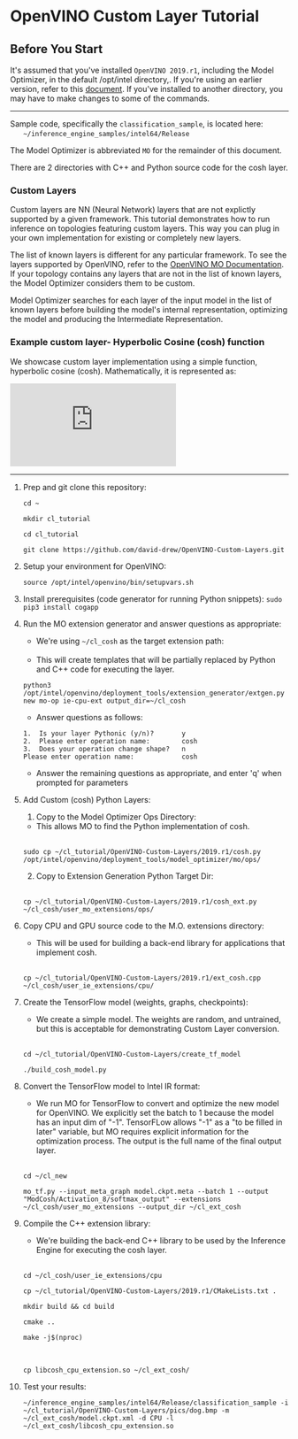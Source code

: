 # OpenVINO Custom Layer Tutorial

## Before You Start
It's assumed that you've installed `OpenVINO 2019.r1`, including the Model Optimizer, in the default /opt/intel directory,.  If you're using an earlier version, refer to this [document](./README.md).  If you've installed to another directory, you may have to make changes to some of the commands.

---

Sample code, specifically the `classification_sample`, is located here:<br>
&nbsp;&nbsp;&nbsp;&nbsp;&nbsp;&nbsp;`~/inference_engine_samples/intel64/Release`<br>

The Model Optimizer is abbreviated `MO` for the remainder of this document.

There are 2 directories with C++ and Python source code for the cosh layer. 

### Custom Layers
Custom layers are NN (Neural Network) layers that are not explictly supported by a given framework.  This tutorial demonstrates how to run inference on topologies featuring custom layers. This way you can plug in your own implementation for existing or completely new layers.

The list of known layers is different for any particular framework. To see the layers supported by OpenVINO, refer to the [OpenVINO MO Documentation](https://software.intel.com/en-us/articles/OpenVINO-ModelOptimizer#intermediate-representation-notation-catalog).  If your topology contains any layers that are not in the list of known layers, the Model Optimizer considers them to be custom.

Model Optimizer searches for each layer of the input model in the list of known layers before building the model's internal representation, optimizing the model and producing the Intermediate Representation.

### Example custom layer- Hyperbolic Cosine (cosh) function 
We showcase custom layer implementation using a simple function, hyperbolic cosine (cosh). Mathematically, it is represented as:

![](https://latex.codecogs.com/gif.latex?cosh%28x%29%3D%5Cfrac%7Be%5E%7Bx%7D&plus;e%5E%7B-x%7D%7D%7B2%7D)


---

1. Prep and git clone this repository:<br>
    ```
    cd ~
    ```
    ```
    mkdir cl_tutorial
    ```
    ```
    cd cl_tutorial
    ```
    ```
    git clone https://github.com/david-drew/OpenVINO-Custom-Layers.git
    ```

2. Setup your environment for OpenVINO:<br>
    ```
    source /opt/intel/openvino/bin/setupvars.sh 
    ```

3. Install prerequisites (code generator for running Python snippets):
    `sudo pip3 install cogapp`

4. Run the MO extension generator and answer questions as appropriate: 
    * We're using `~/cl_cosh` as the target extension path:<br><br>
    * This will create templates that will be partially replaced by Python and C++ code for executing the layer.
    ```
    python3 /opt/intel/openvino/deployment_tools/extension_generator/extgen.py new mo-op ie-cpu-ext output_dir=~/cl_cosh
    ```
    * Answer questions as follows:
    ```
    1.  Is your layer Pythonic (y/n)?       y
    2.  Please enter operation name:        cosh
    3.  Does your operation change shape?   n
    Please enter operation name:            cosh
    ```
    * Answer the remaining questions as appropriate, and enter 'q' when prompted for parameters<br>


5. Add Custom (cosh) Python Layers:
    1. Copy to the Model Optimizer Ops Directory:<br>
    * This allows MO to find the Python implementation of cosh.<br><br>
    ```
    sudo cp ~/cl_tutorial/OpenVINO-Custom-Layers/2019.r1/cosh.py /opt/intel/openvino/deployment_tools/model_optimizer/mo/ops/
    ```

    2. Copy to Extension Generation Python Target Dir:<br><br>
    ```
    cp ~/cl_tutorial/OpenVINO-Custom-Layers/2019.r1/cosh_ext.py ~/cl_cosh/user_mo_extensions/ops/
    ```

6. Copy CPU and GPU source code to the M.O. extensions directory:<br>
    * This will be used for building a back-end library for applications that implement cosh.<br><br>
    ```
    cp ~/cl_tutorial/OpenVINO-Custom-Layers/2019.r1/ext_cosh.cpp ~/cl_cosh/user_ie_extensions/cpu/
    ```

7. Create the TensorFlow model (weights, graphs, checkpoints):<br>
    * We create a simple model.  The weights are random, and untrained, but this is acceptable for demonstrating Custom Layer conversion.<br><br>
    ```
    cd ~/cl_tutorial/OpenVINO-Custom-Layers/create_tf_model
    ```
    ```
    ./build_cosh_model.py
	```


8. Convert the TensorFlow model to Intel IR format:<br>
    * We run MO for TensorFlow to convert and optimize the new model for OpenVINO. We explicitly set the batch to 1 because the model has an input dim of "-1".   TensorFLow allows "-1" as a "to be filled in later" variable, but MO requires explicit information for the optimization process.  The output is the full name of the final output layer.<br><br>
	```
    cd ~/cl_new
	```
	```
    mo_tf.py --input_meta_graph model.ckpt.meta --batch 1 --output "ModCosh/Activation_8/softmax_output" --extensions ~/cl_cosh/user_mo_extensions --output_dir ~/cl_ext_cosh
	```


9. Compile the C++ extension library:<br>
    * We're building the back-end C++ library to be used by the Inference Engine for executing the cosh layer.<br><br>
    ```
	cd ~/cl_cosh/user_ie_extensions/cpu
    ```
    ```
	cp ~/cl_tutorial/OpenVINO-Custom-Layers/2019.r1/CMakeLists.txt .
    ```
    ```
	mkdir build && cd build
    ```
    ```
	cmake ..
    ```
    ```
	make -j$(nproc)
    ```
    <br>
    
    ```
	cp libcosh_cpu_extension.so ~/cl_ext_cosh/
    ```


10. Test your results:<br>
    ```
	~/inference_engine_samples/intel64/Release/classification_sample -i ~/cl_tutorial/OpenVINO-Custom-Layers/pics/dog.bmp -m ~/cl_ext_cosh/model.ckpt.xml -d CPU -l ~/cl_ext_cosh/libcosh_cpu_extension.so
	```


